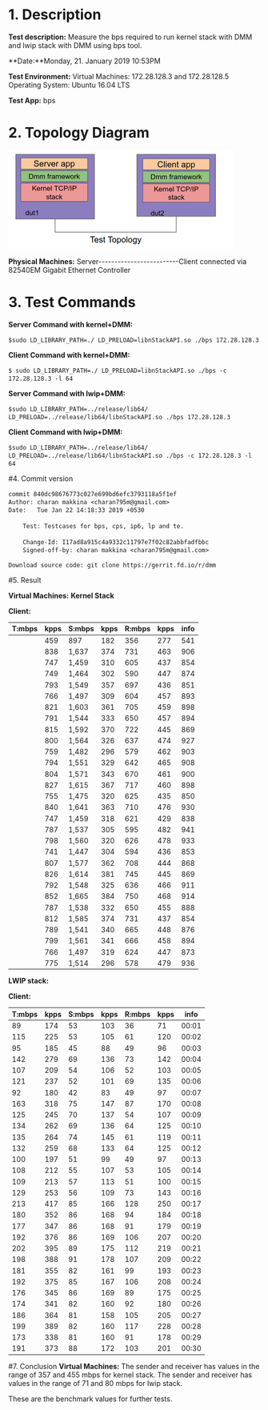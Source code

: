 # 1.  Description
**Test description:**
Measure the bps required to run kernel stack with DMM and lwip stack with DMM using bps tool.

**Date:**Monday, 21. January 2019 10:53PM 

**Test Environment:**
Virtual Machines: 172.28.128.3  and 172.28.128.5
Operating System: Ubuntu 16.04 LTS

**Test App:**
bps

# 2. Topology Diagram
![test_topology.png](resources/test_topology.png
"test_topology.png")

**Physical Machines:**
Server-------------------------Client
connected via 82540EM Gigabit Ethernet Controller

# 3. Test Commands
**Server Command with kernel+DMM:**
```
$sudo LD_LIBRARY_PATH=./ LD_PRELOAD=libnStackAPI.so ./bps 172.28.128.3
```

**Client Command with kernel+DMM:**
```
$ sudo LD_LIBRARY_PATH=./ LD_PRELOAD=libnStackAPI.so ./bps -c 172.28.128.3 -l 64
```

**Server Command with lwip+DMM:**
```
$sudo LD_LIBRARY_PATH=../release/lib64/ LD_PRELOAD=../release/lib64/libnStackAPI.so ./bps 172.28.128.3
```

**Client Command with lwip+DMM:**
```
$sudo LD_LIBRARY_PATH=../release/lib64/ LD_PRELOAD=../release/lib64/libnStackAPI.so ./bps -c 172.28.128.3 -l 64
```

#4. Commit version
```
commit 840dc98676773c027e699bd6efc3793118a5f1ef
Author: charan makkina <charan795m@gmail.com>
Date:   Tue Jan 22 14:18:33 2019 +0530

    Test: Testcases for bps, cps, ip6, lp and te.
    
    Change-Id: I17ad8a915c4a9332c11797e7f02c82abbfadfbbc
    Signed-off-by: charan makkina <charan795m@gmail.com>

```
```
Download source code: git clone https://gerrit.fd.io/r/dmm
```
#5. Result

**Virtual Machines:**
**Kernel Stack**

**Client:**

 | T:mbps | kpps | S:mbps | kpps | R:mbps | kpps | info |
| ---------- | ------ | ---------- | -------| ---------- | ------- | -----|
    |459 |  897  |    182  | 356 |    277 |  541 | 00:01|
    |838 |1,637 |    374  | 731 |    463 |  906 | 00:02|
    |747 |1,459 |    310  | 605 |    437 |  854 | 00:03|
    |749 |1,464 |    302  | 590 |    447 |  874 | 00:04|
    |793 |1,549 |    357  | 697 |    436 |  851 | 00:05|
    |766 |1,497 |    309  | 604 |    457 |  893 | 00:06|
    |821 |1,603 |    361  | 705 |    459 |  898 | 00:07|
    |791 |1,544 |    333  | 650 |    457 |  894 | 00:08|
    |815 |1,592 |    370  | 722 |    445 |  869 | 00:09|
    |800 |1,564 |    326  | 637 |    474 |  927 | 00:10|
    |759 |1,482 |    296  | 579 |    462 |  903 | 00:11|
    |794 |1,551 |    329  | 642 |    465 |  908 | 00:12|
    |804 |1,571 |    343  | 670 |    461 |  900 | 00:13|
    |827 |1,615 |    367  | 717 |    460 |  898 | 00:14|
    |755 |1,475 |    320  | 625 |    435 |  850 | 00:15|
    |840 |1,641 |    363  | 710 |    476 |  930 | 00:16|
    |747 |1,459 |    318  | 621 |    429 |  838 | 00:17|
    |787 |1,537 |    305  | 595 |    482 |  941 | 00:18|
    |798 |1,560 |    320  | 626 |    478 |  933 | 00:19|
    |741 |1,447 |    304  | 594 |    436 |  853 | 00:20|
    |807 |1,577 |    362  | 708 |    444 |  868 | 00:21|
    |826 |1,614 |    381  | 745 |    445 |  869 | 00:22|
    |792 |1,548 |    325  | 636 |    466 |  911 | 00:23|
    |852 |1,665 |    384  | 750 |    468 |  914 | 00:24|
    |787 |1,538 |    332  | 650 |    455 |  888 | 00:25|
    |812 |1,585 |    374  | 731 |    437 |  854 | 00:26|
    |789 |1,541 |    340  | 665 |    448 |  876 | 00:27|
    |799 |1,561 |    341  | 666 |    458 |  894 | 00:28|
    |766 |1,497 |    319  | 624 |    447 |  873 | 00:29|
    |775 |1,514 |    296  | 578 |    479 |  936 | 00:30|

**LWIP stack:**


**Client:**

 | T:mbps | kpps | S:mbps | kpps | R:mbps | kpps | info |
| ---------- | ------ | ---------- | -------| ---------- | ------- | -----|
   |  89  |174 |     53   |103 |     36   | 71 | 00:01    |
   | 115 |  225 |     53 |  105 |     61 |  120 | 00:02 |
   |  95  | 185 |     45  |  88 |     49   | 96 | 00:03    |
   | 142 |  279 |     69 |  136 |     73 |  142 | 00:04 |
   | 107 |  209 |     54 |  106 |     52 |  103 | 00:05 |
   | 121 |  237 |     52 |  101 |     69 |  135 | 00:06 |
   |  92  | 180 |     42  |  83 |     49   | 97 | 00:07    |
   | 163 |  318 |     75 |  147 |     87 |  170 | 00:08 |
   | 125 |  245 |     70 |  137 |     54 |  107 | 00:09 |
   | 134 |  262 |     69 |  136 |     64 |  125 | 00:10 |
   | 135 |  264 |     74 |  145 |     61 |  119 | 00:11 |
   | 132 |  259 |     68 |  133 |     64 |  125 | 00:12 |
   | 100 |  197 |     51 |   99 |     49  |  97 | 00:13   |
   | 108 |  212 |     55 |  107 |     53 |  105 | 00:14 |
   | 109 |  213 |     57 |  113 |     51 |  100 | 00:15 |
   | 129 |  253 |     56 |  109 |     73 |  143 | 00:16 |
   | 213 |  417 |     85 |  166 |    128|   250 | 00:17|
   | 180 |  352 |     86 |  168 |     94 |  184 | 00:18 |
   | 177 |  347 |     86 |  168 |     91 |  179 | 00:19 |
   | 192 |  376 |     86 |  169 |    106|   207 | 00:20|
   | 202 |  395 |     89 |  175 |    112|   219 | 00:21|
   | 198 |  388 |     91 |  178 |    107|   209 | 00:22|
   | 181 |  355 |     82 |  161 |     99 |  193 | 00:23 |
   | 192 |  375 |     85 |  167 |    106|   208 | 00:24|
   | 176 |  345 |     86 |  169 |     89 |  175 | 00:25 |
   | 174 |  341 |     82 |  160 |     92 |  180 | 00:26 |
   | 186 |  364 |     81 |  158 |    105|   205 | 00:27|
   | 199 |  389 |     82 |  160 |    117|   228 | 00:28|
   | 173 |  338 |     81 |  160 |     91 |  178 | 00:29 |
   | 191 |  373 |     88 |  172 |    103|   201 | 00:30|

#7. Conclusion
**Virtual Machines:**
The sender and receiver has values in the range of 357 and 455 mbps for kernel stack.
The sender and receiver has values in the range of  71 and 80 mbps for lwip stack.

These are the benchmark values for further tests.
